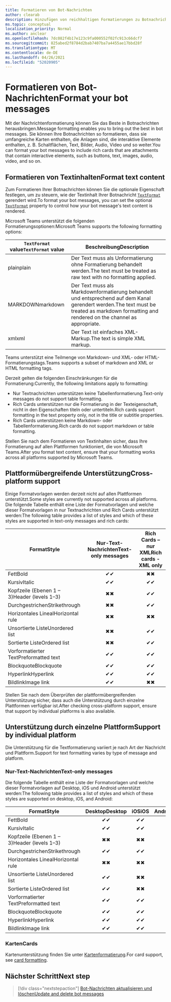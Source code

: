 ```yaml
---
title: Formatieren von Bot-Nachrichten
author: clearab
description: Hinzufügen von reichhaltigen Formatierungen zu Botnachrichten
ms.topic: conceptual
localization_priority: Normal
ms.author: anclear
ms.openlocfilehash: 7dc082f4b17e123c9fa000552f02fc913c66dcf7
ms.sourcegitcommit: 825abed2f8784d2bab7407ba7a4455ae17bbd28f
ms.translationtype: MT
ms.contentlocale: de-DE
ms.lasthandoff: 04/26/2021
ms.locfileid: "52020905"
---
```

# <a name="format-your-bot-messages"></a><span data-ttu-id="40bfe-103">Formatieren von Bot-Nachrichten</span><span class="sxs-lookup"><span data-stu-id="40bfe-103">Format your bot messages</span></span>

<span data-ttu-id="40bfe-104">Mit der Nachrichtenformatierung können Sie das Beste in Botnachrichten herausbringen.</span><span class="sxs-lookup"><span data-stu-id="40bfe-104">Message formatting enables you to bring out the best in bot messages.</span></span> <span data-ttu-id="40bfe-105">Sie können Ihre Botnachrichten so formatieren, dass sie umfangreiche Karten enthalten, die Anlagen sind, die interaktive Elemente enthalten, z. B. Schaltflächen, Text, Bilder, Audio, Video und so weiter.</span><span class="sxs-lookup"><span data-stu-id="40bfe-105">You can format your bot messages to include rich cards that are attachments that contain interactive elements, such as buttons, text, images, audio, video, and so on.</span></span>

## <a name="format-text-content"></a><span data-ttu-id="40bfe-106">Formatieren von Textinhalten</span><span class="sxs-lookup"><span data-stu-id="40bfe-106">Format text content</span></span>

<span data-ttu-id="40bfe-107">Zum Formatieren Ihrer Botnachrichten können Sie die optionale Eigenschaft festlegen, um zu steuern, wie der Textinhalt Ihrer Botnachricht [`TextFormat`](/bot-framework/dotnet/bot-builder-dotnet-create-messages#customizing-a-message) gerendert wird.</span><span class="sxs-lookup"><span data-stu-id="40bfe-107">To format your bot messages, you can set the optional [`TextFormat`](/bot-framework/dotnet/bot-builder-dotnet-create-messages#customizing-a-message) property to control how your bot message's text content is rendered.</span></span>

<span data-ttu-id="40bfe-108">Microsoft Teams unterstützt die folgenden Formatierungsoptionen:</span><span class="sxs-lookup"><span data-stu-id="40bfe-108">Microsoft Teams supports the following formatting options:</span></span>

| <span data-ttu-id="40bfe-109">`TextFormat` value</span><span class="sxs-lookup"><span data-stu-id="40bfe-109">`TextFormat` value</span></span> | <span data-ttu-id="40bfe-110">Beschreibung</span><span class="sxs-lookup"><span data-stu-id="40bfe-110">Description</span></span> |
| --- | --- |
| <span data-ttu-id="40bfe-111">plain</span><span class="sxs-lookup"><span data-stu-id="40bfe-111">plain</span></span> | <span data-ttu-id="40bfe-112">Der Text muss als Unformatierung ohne Formatierung behandelt werden.</span><span class="sxs-lookup"><span data-stu-id="40bfe-112">The text must be treated as raw text with no formatting applied.</span></span>|
| <span data-ttu-id="40bfe-113">MARKDOWN</span><span class="sxs-lookup"><span data-stu-id="40bfe-113">markdown</span></span> | <span data-ttu-id="40bfe-114">Der Text muss als Markdownformatierung behandelt und entsprechend auf dem Kanal gerendert werden.</span><span class="sxs-lookup"><span data-stu-id="40bfe-114">The text must be treated as markdown formatting and rendered on the channel as appropriate.</span></span> |
| <span data-ttu-id="40bfe-115">xml</span><span class="sxs-lookup"><span data-stu-id="40bfe-115">xml</span></span> | <span data-ttu-id="40bfe-116">Der Text ist einfaches XML-Markup.</span><span class="sxs-lookup"><span data-stu-id="40bfe-116">The text is simple XML markup.</span></span> |

<span data-ttu-id="40bfe-117">Teams unterstützt eine Teilmenge von Markdown- und XML- oder HTML-Formatierungstags.</span><span class="sxs-lookup"><span data-stu-id="40bfe-117">Teams supports a subset of markdown and XML or HTML formatting tags.</span></span>

<span data-ttu-id="40bfe-118">Derzeit gelten die folgenden Einschränkungen für die Formatierung:</span><span class="sxs-lookup"><span data-stu-id="40bfe-118">Currently, the following limitations apply to formatting:</span></span>

* <span data-ttu-id="40bfe-119">Nur Textnachrichten unterstützen keine Tabellenformatierung.</span><span class="sxs-lookup"><span data-stu-id="40bfe-119">Text-only messages do not support table formatting.</span></span>
* <span data-ttu-id="40bfe-120">Rich Cards unterstützen nur die Formatierung in der Texteigenschaft, nicht in den Eigenschaften titeln oder untertiteln.</span><span class="sxs-lookup"><span data-stu-id="40bfe-120">Rich cards support formatting in the text property only, not in the title or subtitle properties.</span></span>
* <span data-ttu-id="40bfe-121">Rich Cards unterstützen keine Markdown- oder Tabellenformatierung.</span><span class="sxs-lookup"><span data-stu-id="40bfe-121">Rich cards do not support markdown or table formatting.</span></span>

<span data-ttu-id="40bfe-122">Stellen Sie nach dem Formatieren von Textinhalten sicher, dass Ihre Formatierung auf allen Plattformen funktioniert, die von Microsoft Teams.</span><span class="sxs-lookup"><span data-stu-id="40bfe-122">After you format text content, ensure that your formatting works across all platforms supported by Microsoft Teams.</span></span>

## <a name="cross-platform-support"></a><span data-ttu-id="40bfe-123">Plattformübergreifende Unterstützung</span><span class="sxs-lookup"><span data-stu-id="40bfe-123">Cross-platform support</span></span>

<span data-ttu-id="40bfe-124">Einige Formatvorlagen werden derzeit nicht auf allen Plattformen unterstützt.</span><span class="sxs-lookup"><span data-stu-id="40bfe-124">Some styles are currently not supported across all platforms.</span></span> <span data-ttu-id="40bfe-125">Die folgende Tabelle enthält eine Liste der Formatvorlagen und welche dieser Formatvorlagen in nur Textnachrichten und Rich Cards unterstützt werden:</span><span class="sxs-lookup"><span data-stu-id="40bfe-125">The following table provides a list of styles and which of these styles are supported in text-only messages and rich cards:</span></span>

| <span data-ttu-id="40bfe-126">Format</span><span class="sxs-lookup"><span data-stu-id="40bfe-126">Style</span></span>                     | <span data-ttu-id="40bfe-127">Nur-Text-Nachrichten</span><span class="sxs-lookup"><span data-stu-id="40bfe-127">Text-only messages</span></span> | <span data-ttu-id="40bfe-128">Rich Cards – nur XML</span><span class="sxs-lookup"><span data-stu-id="40bfe-128">Rich cards - XML only</span></span> |
| ---                       | :---: | :---: |
| <span data-ttu-id="40bfe-129">Fett</span><span class="sxs-lookup"><span data-stu-id="40bfe-129">Bold</span></span>                      | <span data-ttu-id="40bfe-130">✔</span><span class="sxs-lookup"><span data-stu-id="40bfe-130">✔</span></span> | <span data-ttu-id="40bfe-131">✖</span><span class="sxs-lookup"><span data-stu-id="40bfe-131">✖</span></span> |
| <span data-ttu-id="40bfe-132">Kursiv</span><span class="sxs-lookup"><span data-stu-id="40bfe-132">Italic</span></span>                    | <span data-ttu-id="40bfe-133">✔</span><span class="sxs-lookup"><span data-stu-id="40bfe-133">✔</span></span> | <span data-ttu-id="40bfe-134">✔</span><span class="sxs-lookup"><span data-stu-id="40bfe-134">✔</span></span> |
| <span data-ttu-id="40bfe-135">Kopfzeile (Ebenen 1 &ndash; 3)</span><span class="sxs-lookup"><span data-stu-id="40bfe-135">Header (levels 1&ndash;3)</span></span> | <span data-ttu-id="40bfe-136">✖</span><span class="sxs-lookup"><span data-stu-id="40bfe-136">✖</span></span> | <span data-ttu-id="40bfe-137">✔</span><span class="sxs-lookup"><span data-stu-id="40bfe-137">✔</span></span> |
| <span data-ttu-id="40bfe-138">Durchgestrichen</span><span class="sxs-lookup"><span data-stu-id="40bfe-138">Strikethrough</span></span>             | <span data-ttu-id="40bfe-139">✖</span><span class="sxs-lookup"><span data-stu-id="40bfe-139">✖</span></span> | <span data-ttu-id="40bfe-140">✔</span><span class="sxs-lookup"><span data-stu-id="40bfe-140">✔</span></span> |
| <span data-ttu-id="40bfe-141">Horizontales Lineal</span><span class="sxs-lookup"><span data-stu-id="40bfe-141">Horizontal rule</span></span>           | <span data-ttu-id="40bfe-142">✖</span><span class="sxs-lookup"><span data-stu-id="40bfe-142">✖</span></span> | <span data-ttu-id="40bfe-143">✖</span><span class="sxs-lookup"><span data-stu-id="40bfe-143">✖</span></span> |
| <span data-ttu-id="40bfe-144">Unsortierte Liste</span><span class="sxs-lookup"><span data-stu-id="40bfe-144">Unordered list</span></span>            | <span data-ttu-id="40bfe-145">✖</span><span class="sxs-lookup"><span data-stu-id="40bfe-145">✖</span></span> | <span data-ttu-id="40bfe-146">✔</span><span class="sxs-lookup"><span data-stu-id="40bfe-146">✔</span></span> |
| <span data-ttu-id="40bfe-147">Sortierte Liste</span><span class="sxs-lookup"><span data-stu-id="40bfe-147">Ordered list</span></span>              | <span data-ttu-id="40bfe-148">✖</span><span class="sxs-lookup"><span data-stu-id="40bfe-148">✖</span></span> | <span data-ttu-id="40bfe-149">✔</span><span class="sxs-lookup"><span data-stu-id="40bfe-149">✔</span></span> |
| <span data-ttu-id="40bfe-150">Vorformatierter Text</span><span class="sxs-lookup"><span data-stu-id="40bfe-150">Preformatted text</span></span>         | <span data-ttu-id="40bfe-151">✔</span><span class="sxs-lookup"><span data-stu-id="40bfe-151">✔</span></span> | <span data-ttu-id="40bfe-152">✔</span><span class="sxs-lookup"><span data-stu-id="40bfe-152">✔</span></span> |
| <span data-ttu-id="40bfe-153">Blockquote</span><span class="sxs-lookup"><span data-stu-id="40bfe-153">Blockquote</span></span>                | <span data-ttu-id="40bfe-154">✔</span><span class="sxs-lookup"><span data-stu-id="40bfe-154">✔</span></span> | <span data-ttu-id="40bfe-155">✔</span><span class="sxs-lookup"><span data-stu-id="40bfe-155">✔</span></span> |
| <span data-ttu-id="40bfe-156">Hyperlink</span><span class="sxs-lookup"><span data-stu-id="40bfe-156">Hyperlink</span></span>                 | <span data-ttu-id="40bfe-157">✔</span><span class="sxs-lookup"><span data-stu-id="40bfe-157">✔</span></span> | <span data-ttu-id="40bfe-158">✔</span><span class="sxs-lookup"><span data-stu-id="40bfe-158">✔</span></span> |
| <span data-ttu-id="40bfe-159">Bildlink</span><span class="sxs-lookup"><span data-stu-id="40bfe-159">Image link</span></span>                | <span data-ttu-id="40bfe-160">✔</span><span class="sxs-lookup"><span data-stu-id="40bfe-160">✔</span></span> | <span data-ttu-id="40bfe-161">✖</span><span class="sxs-lookup"><span data-stu-id="40bfe-161">✖</span></span> |

<span data-ttu-id="40bfe-162">Stellen Sie nach dem Überprüfen der plattformübergreifenden Unterstützung sicher, dass auch die Unterstützung durch einzelne Plattformen verfügbar ist.</span><span class="sxs-lookup"><span data-stu-id="40bfe-162">After checking cross-platform support, ensure that support by individual platforms is also available.</span></span>

## <a name="support-by-individual-platform"></a><span data-ttu-id="40bfe-163">Unterstützung durch einzelne Plattform</span><span class="sxs-lookup"><span data-stu-id="40bfe-163">Support by individual platform</span></span>

<span data-ttu-id="40bfe-164">Die Unterstützung für die Textformatierung variiert je nach Art der Nachricht und Plattform.</span><span class="sxs-lookup"><span data-stu-id="40bfe-164">Support for text formatting varies by type of message and platform.</span></span>

### <a name="text-only-messages"></a><span data-ttu-id="40bfe-165">Nur-Text-Nachrichten</span><span class="sxs-lookup"><span data-stu-id="40bfe-165">Text-only messages</span></span>

<span data-ttu-id="40bfe-166">Die folgende Tabelle enthält eine Liste der Formatvorlagen und welche dieser Formatvorlagen auf Desktop, iOS und Android unterstützt werden:</span><span class="sxs-lookup"><span data-stu-id="40bfe-166">The following table provides a list of styles and which of these styles are supported on desktop, iOS, and Android:</span></span>

| <span data-ttu-id="40bfe-167">Format</span><span class="sxs-lookup"><span data-stu-id="40bfe-167">Style</span></span>                     | <span data-ttu-id="40bfe-168">Desktop</span><span class="sxs-lookup"><span data-stu-id="40bfe-168">Desktop</span></span> | <span data-ttu-id="40bfe-169">iOS</span><span class="sxs-lookup"><span data-stu-id="40bfe-169">iOS</span></span> | <span data-ttu-id="40bfe-170">Android</span><span class="sxs-lookup"><span data-stu-id="40bfe-170">Android</span></span> |
| ---                       | :---: | :---: | :---: |
| <span data-ttu-id="40bfe-171">Fett</span><span class="sxs-lookup"><span data-stu-id="40bfe-171">Bold</span></span>                      | <span data-ttu-id="40bfe-172">✔</span><span class="sxs-lookup"><span data-stu-id="40bfe-172">✔</span></span> | <span data-ttu-id="40bfe-173">✔</span><span class="sxs-lookup"><span data-stu-id="40bfe-173">✔</span></span> | <span data-ttu-id="40bfe-174">✔</span><span class="sxs-lookup"><span data-stu-id="40bfe-174">✔</span></span> |
| <span data-ttu-id="40bfe-175">Kursiv</span><span class="sxs-lookup"><span data-stu-id="40bfe-175">Italic</span></span>                    | <span data-ttu-id="40bfe-176">✔</span><span class="sxs-lookup"><span data-stu-id="40bfe-176">✔</span></span> | <span data-ttu-id="40bfe-177">✔</span><span class="sxs-lookup"><span data-stu-id="40bfe-177">✔</span></span> | <span data-ttu-id="40bfe-178">✔</span><span class="sxs-lookup"><span data-stu-id="40bfe-178">✔</span></span> |
| <span data-ttu-id="40bfe-179">Kopfzeile (Ebenen 1 &ndash; 3)</span><span class="sxs-lookup"><span data-stu-id="40bfe-179">Header (levels 1&ndash;3)</span></span> | <span data-ttu-id="40bfe-180">✖</span><span class="sxs-lookup"><span data-stu-id="40bfe-180">✖</span></span> | <span data-ttu-id="40bfe-181">✖</span><span class="sxs-lookup"><span data-stu-id="40bfe-181">✖</span></span> | <span data-ttu-id="40bfe-182">✖</span><span class="sxs-lookup"><span data-stu-id="40bfe-182">✖</span></span> |
| <span data-ttu-id="40bfe-183">Durchgestrichen</span><span class="sxs-lookup"><span data-stu-id="40bfe-183">Strikethrough</span></span>             | <span data-ttu-id="40bfe-184">✔</span><span class="sxs-lookup"><span data-stu-id="40bfe-184">✔</span></span> | <span data-ttu-id="40bfe-185">✔</span><span class="sxs-lookup"><span data-stu-id="40bfe-185">✔</span></span> | <span data-ttu-id="40bfe-186">✖</span><span class="sxs-lookup"><span data-stu-id="40bfe-186">✖</span></span> |
| <span data-ttu-id="40bfe-187">Horizontales Lineal</span><span class="sxs-lookup"><span data-stu-id="40bfe-187">Horizontal rule</span></span>           | <span data-ttu-id="40bfe-188">✖</span><span class="sxs-lookup"><span data-stu-id="40bfe-188">✖</span></span> | <span data-ttu-id="40bfe-189">✖</span><span class="sxs-lookup"><span data-stu-id="40bfe-189">✖</span></span> | <span data-ttu-id="40bfe-190">✖</span><span class="sxs-lookup"><span data-stu-id="40bfe-190">✖</span></span> |
| <span data-ttu-id="40bfe-191">Unsortierte Liste</span><span class="sxs-lookup"><span data-stu-id="40bfe-191">Unordered list</span></span>            | <span data-ttu-id="40bfe-192">✔</span><span class="sxs-lookup"><span data-stu-id="40bfe-192">✔</span></span> | <span data-ttu-id="40bfe-193">✖</span><span class="sxs-lookup"><span data-stu-id="40bfe-193">✖</span></span> | <span data-ttu-id="40bfe-194">✖</span><span class="sxs-lookup"><span data-stu-id="40bfe-194">✖</span></span> |
| <span data-ttu-id="40bfe-195">Sortierte Liste</span><span class="sxs-lookup"><span data-stu-id="40bfe-195">Ordered list</span></span>              | <span data-ttu-id="40bfe-196">✔</span><span class="sxs-lookup"><span data-stu-id="40bfe-196">✔</span></span> | <span data-ttu-id="40bfe-197">✖</span><span class="sxs-lookup"><span data-stu-id="40bfe-197">✖</span></span> | <span data-ttu-id="40bfe-198">✖</span><span class="sxs-lookup"><span data-stu-id="40bfe-198">✖</span></span> |
| <span data-ttu-id="40bfe-199">Vorformatierter Text</span><span class="sxs-lookup"><span data-stu-id="40bfe-199">Preformatted text</span></span>         | <span data-ttu-id="40bfe-200">✔</span><span class="sxs-lookup"><span data-stu-id="40bfe-200">✔</span></span> | <span data-ttu-id="40bfe-201">✔</span><span class="sxs-lookup"><span data-stu-id="40bfe-201">✔</span></span> | <span data-ttu-id="40bfe-202">✔</span><span class="sxs-lookup"><span data-stu-id="40bfe-202">✔</span></span> |
| <span data-ttu-id="40bfe-203">Blockquote</span><span class="sxs-lookup"><span data-stu-id="40bfe-203">Blockquote</span></span>                | <span data-ttu-id="40bfe-204">✔</span><span class="sxs-lookup"><span data-stu-id="40bfe-204">✔</span></span> | <span data-ttu-id="40bfe-205">✔</span><span class="sxs-lookup"><span data-stu-id="40bfe-205">✔</span></span> | <span data-ttu-id="40bfe-206">✔</span><span class="sxs-lookup"><span data-stu-id="40bfe-206">✔</span></span> |
| <span data-ttu-id="40bfe-207">Hyperlink</span><span class="sxs-lookup"><span data-stu-id="40bfe-207">Hyperlink</span></span>                 | <span data-ttu-id="40bfe-208">✔</span><span class="sxs-lookup"><span data-stu-id="40bfe-208">✔</span></span> | <span data-ttu-id="40bfe-209">✔</span><span class="sxs-lookup"><span data-stu-id="40bfe-209">✔</span></span> | <span data-ttu-id="40bfe-210">✔</span><span class="sxs-lookup"><span data-stu-id="40bfe-210">✔</span></span> |
| <span data-ttu-id="40bfe-211">Bildlink</span><span class="sxs-lookup"><span data-stu-id="40bfe-211">Image link</span></span>                | <span data-ttu-id="40bfe-212">✔</span><span class="sxs-lookup"><span data-stu-id="40bfe-212">✔</span></span> | <span data-ttu-id="40bfe-213">✔</span><span class="sxs-lookup"><span data-stu-id="40bfe-213">✔</span></span> | <span data-ttu-id="40bfe-214">✔</span><span class="sxs-lookup"><span data-stu-id="40bfe-214">✔</span></span> |

### <a name="cards"></a><span data-ttu-id="40bfe-215">Karten</span><span class="sxs-lookup"><span data-stu-id="40bfe-215">Cards</span></span>

<span data-ttu-id="40bfe-216">Kartenunterstützung finden Sie unter [Kartenformatierung](~/task-modules-and-cards/cards/cards-format.md).</span><span class="sxs-lookup"><span data-stu-id="40bfe-216">For card support, see [card formatting](~/task-modules-and-cards/cards/cards-format.md).</span></span>

## <a name="next-step"></a><span data-ttu-id="40bfe-217">Nächster Schritt</span><span class="sxs-lookup"><span data-stu-id="40bfe-217">Next step</span></span>

> [!div class="nextstepaction"]
> [<span data-ttu-id="40bfe-218">Bot-Nachrichten aktualisieren und löschen</span><span class="sxs-lookup"><span data-stu-id="40bfe-218">Update and delete bot messages</span></span>](~/bots/how-to/update-and-delete-bot-messages.md)
